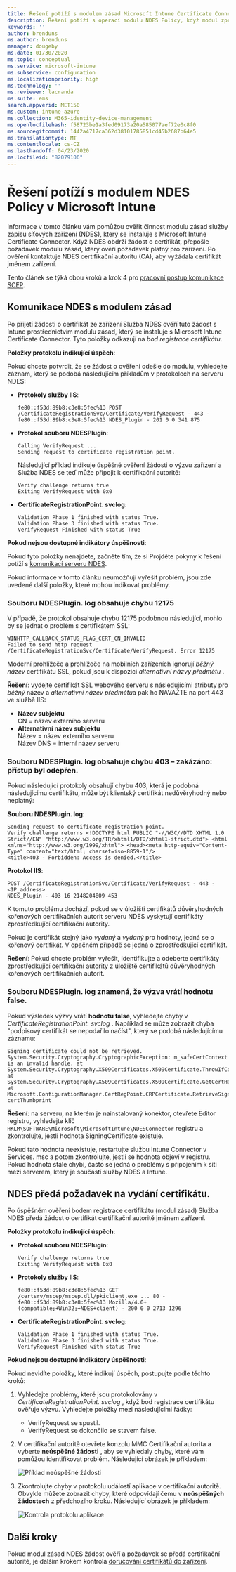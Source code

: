 ```yaml
---
title: Řešení potíží s modulem zásad Microsoft Intune Certificate Connector | Microsoft Docs
description: Řešení potíží s operací modulu NDES Policy, když modul zpracovává žádost o certifikát při nasazení certifikátů s Intune pomocí profilů certifikátů SCEP
keywords: ''
author: brenduns
ms.author: brenduns
manager: dougeby
ms.date: 01/30/2020
ms.topic: conceptual
ms.service: microsoft-intune
ms.subservice: configuration
ms.localizationpriority: high
ms.technology: ''
ms.reviewer: lacranda
ms.suite: ems
search.appverid: MET150
ms.custom: intune-azure
ms.collection: M365-identity-device-management
ms.openlocfilehash: f58723be1a3fed09173a20a585077aef72e0c8f0
ms.sourcegitcommit: 1442a4717ca362d38101785851cd45b2687b64e5
ms.translationtype: MT
ms.contentlocale: cs-CZ
ms.lasthandoff: 04/23/2020
ms.locfileid: "82079106"
---
```

# <a name="troubleshoot-the-ndes-policy-module-in-microsoft-intune"></a>Řešení potíží s modulem NDES Policy v Microsoft Intune

Informace v tomto článku vám pomůžou ověřit činnost modulu zásad služby zápisu síťových zařízení (NDES), který se instaluje s Microsoft Intune Certificate Connector. Když NDES obdrží žádost o certifikát, přepošle požadavek modulu zásad, který ověří požadavek platný pro zařízení. Po ověření kontaktuje NDES certifikační autoritu (CA), aby vyžádala certifikát jménem zařízení.

Tento článek se týká obou kroků a krok 4 pro [pracovní postup komunikace SCEP](troubleshoot-scep-certificate-profiles.md).

## <a name="ndes-communication-to-the-policy-module"></a>Komunikace NDES s modulem zásad

Po přijetí žádosti o certifikát ze zařízení Služba NDES ověří tuto žádost s Intune prostřednictvím modulu zásad, který se instaluje s Microsoft Intune Certificate Connector. Tyto položky odkazují na *bod registrace certifikátu*.

**Položky protokolu indikující úspěch**:

Pokud chcete potvrdit, že se žádost o ověření odešle do modulu, vyhledejte záznam, který se podobá následujícím příkladům v protokolech na serveru NDES:

- **Protokoly služby IIS**:

  ```
  fe80::f53d:89b8:c3e8:5fec%13 POST /CertificateRegistrationSvc/Certificate/VerifyRequest - 443 - 
  fe80::f53d:89b8:c3e8:5fec%13 NDES_Plugin - 201 0 0 341 875
  ```

- **Protokol souboru NDESPlugin**:

  ```
  Calling VerifyRequest ...  
  Sending request to certificate registration point.
  ```

  Následující příklad indikuje úspěšné ověření žádosti o výzvu zařízení a Služba NDES se teď může připojit k certifikační autoritě:

  ```
  Verify challenge returns true
  Exiting VerifyRequest with 0x0
  ```

- **CertificateRegistrationPoint. svclog**:

  `Validation Phase 1 finished with status True.`  
  `Validation Phase 3 finished with status True.`  
  `VerifyRequest Finished with status True`


**Pokud nejsou dostupné indikátory úspěšnosti**:

Pokud tyto položky nenajdete, začněte tím, že si Projděte pokyny k řešení potíží s [komunikací serveru NDES](troubleshoot-scep-certificate-device-to-ndes.md#troubleshoot-common-errors).

Pokud informace v tomto článku neumožňují vyřešit problém, jsou zde uvedené další položky, které mohou indikovat problémy.

### <a name="ndespluginlog-contains-an-error-12175"></a>Souboru NDESPlugin. log obsahuje chybu 12175

V případě, že protokol obsahuje chybu 12175 podobnou následující, mohlo by se jednat o problém s certifikátem SSL:

```
WINHTTP_CALLBACK_STATUS_FLAG_CERT_CN_INVALID
Failed to send http request /CertificateRegistrationSvc/Certificate/VerifyRequest. Error 12175
```

Moderní prohlížeče a prohlížeče na mobilních zařízeních ignorují *běžný název* certifikátu SSL, pokud jsou k dispozici *alternativní názvy předmětu* .

**Řešení**: vydejte certifikát SSL webového serveru s následujícími atributy pro *běžný* název a *alternativní název předmětu*a pak ho NAVAŽTE na port 443 ve službě IIS:

  - **Název subjektu**  
    CN = název externího serveru
  - **Alternativní název subjektu**  
     Název = název externího serveru  
     Název DNS = interní název serveru

### <a name="ndespluginlog-contains-an-error-403--forbidden-access-is-denied"></a>Souboru NDESPlugin. log obsahuje chybu 403 – zakázáno: přístup byl odepřen.

Pokud následující protokoly obsahují chybu 403, která je podobná následujícímu certifikátu, může být klientský certifikát nedůvěryhodný nebo neplatný:

**Souboru NDESPlugin. log**:

```
Sending request to certificate registration point.
Verify challenge returns <!DOCTYPE html PUBLIC "-//W3C//DTD XHTML 1.0 Strict//EN" "http://www.w3.org/TR/xhtml1/DTD/xhtml1-strict.dtd"> <html xmlns="http://www.w3.org/1999/xhtml"> <head><meta http-equiv="Content-Type" content="text/html; charset=iso-8859-1"/>
<title>403 - Forbidden: Access is denied.</title>
```

**Protokol IIS**:

```
POST /CertificateRegistrationSvc/Certificate/VerifyRequest - 443 -<IP_address>
NDES_Plugin - 403 16 2148204809 453  
```

K tomuto problému dochází, pokud se v úložišti certifikátů důvěryhodných kořenových certifikačních autorit serveru NDES vyskytují certifikáty zprostředkující certifikační autority.

Pokud je certifikát stejný jako *vydaný* a *vydaný* pro hodnoty, jedná se o kořenový certifikát. V opačném případě se jedná o zprostředkující certifikát.

**Řešení**: Pokud chcete problém vyřešit, identifikujte a odeberte certifikáty zprostředkující certifikační autority z úložiště certifikátů důvěryhodných kořenových certifikačních autorit.

### <a name="ndespluginlog-indicates-the-challenge-returns-false"></a>Souboru NDESPlugin. log znamená, že výzva vrátí hodnotu false.

Pokud výsledek výzvy vrátí **hodnotu false**, vyhledejte chyby v *CertificateRegistrationPoint. svclog* . Například se může zobrazit chyba "podpisový certifikát se nepodařilo načíst", který se podobá následujícímu záznamu:

```
Signing certificate could not be retrieved. System.Security.Cryptography.CryptographicException: m_safeCertContext is an invalid handle. at System.Security.Cryptography.X509Certificates.X509Certificate.ThrowIfContextInvalid() at System.Security.Cryptography.X509Certificates.X509Certificate.GetCertHashString() at Microsoft.ConfigurationManager.CertRegPoint.CRPCertificate.RetrieveSigningCert(String certThumbprint
```

**Řešení**: na serveru, na kterém je nainstalovaný konektor, otevřete Editor registru, vyhledejte klíč `HKLM\SOFTWARE\Microsoft\MicrosoftIntune\NDESConnector` registru a zkontrolujte, jestli hodnota SigningCertificate existuje.

Pokud tato hodnota neexistuje, restartujte službu Intune Connector v Services. msc a potom zkontrolujte, jestli se hodnota objeví v registru. Pokud hodnota stále chybí, často se jedná o problémy s připojením k síti mezi serverem, který je součástí služby NDES a Intune.

## <a name="ndes-passes-the-request-to-issue-the-certificate"></a>NDES předá požadavek na vydání certifikátu.

Po úspěšném ověření bodem registrace certifikátu (modul zásad) Služba NDES předá žádost o certifikát certifikační autoritě jménem zařízení.

**Položky protokolu indikující úspěch**:

- **Protokol souboru NDESPlugin**:

  ```
  Verify challenge returns true
  Exiting VerifyRequest with 0x0
  ```

- **Protokoly služby IIS**:

  ```
  fe80::f53d:89b8:c3e8:5fec%13 GET /certsrv/mscep/mscep.dll/pkiclient.exe ... 80 - 
  fe80::f53d:89b8:c3e8:5fec%13 Mozilla/4.0+(compatible;+Win32;+NDES+client) - 200 0 0 2713 1296
  ```

- **CertificateRegistrationPoint. svclog**:

  `Validation Phase 1 finished with status True.`  
  `Validation Phase 3 finished with status True.`  
  `VerifyRequest Finished with status True`

**Pokud nejsou dostupné indikátory úspěšnosti**:

Pokud nevidíte položky, které indikují úspěch, postupujte podle těchto kroků:

1. Vyhledejte problémy, které jsou protokolovány v *CertificateRegistrationPoint. svclog* , když bod registrace certifikátu ověřuje výzvu. Vyhledejte položky mezi následujícími řádky:

   - VerifyRequest se spustil.
   - VerifyRequest se dokončilo se stavem false.

2. V certifikační autoritě otevřete konzolu MMC Certifikační autorita a vyberte **neúspěšné žádosti** , aby se vyhledaly chyby, které vám pomůžou identifikovat problém. Následující obrázek je příkladem:

   ![Příklad neúspěšné žádosti](../protect/media/troubleshoot-scep-certificate-ndes-policy-module/failed-requests.png)

3. Zkontrolujte chyby v protokolu událostí aplikace v certifikační autoritě. Obvykle můžete zobrazit chyby, které odpovídají čemu v **neúspěšných žádostech** z předchozího kroku. Následující obrázek je příkladem:

   ![Kontrola protokolu aplikace](../protect/media/troubleshoot-scep-certificate-ndes-policy-module/application-log-errors.png)

## <a name="next-steps"></a>Další kroky

Pokud modul zásad NDES žádost ověří a požadavek se předá certifikační autoritě, je dalším krokem kontrola [doručování certifikátů do zařízení](troubleshoot-scep-certificate-delivery.md).
